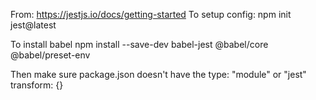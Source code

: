 
From: https://jestjs.io/docs/getting-started
To setup config:
npm init jest@latest

To install babel
npm install --save-dev babel-jest @babel/core @babel/preset-env

Then make sure package.json doesn't have the type: "module" or "jest" transform: {}